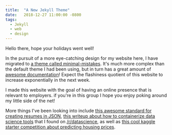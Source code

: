 ```yaml
---
title:  "A New Jekyll Theme"
date:   2018-12-27 11:00:00 -0800
tags:
  - Jekyll
  - web
  - design
---
```


Hello there, hope your holidays went well!

In the pursuit of a more eye-catching design for my website here, I have migrated to [a theme called minimal-mistakes](https://github.com/mmistakes/minimal-mistakes). It's much more complex than the default theme I had been using, but in turn has a great amount of [awesome documentation](https://mmistakes.github.io/minimal-mistakes/quick-start-guide/)! Expect the flashiness quotient of this website to increase exponentially in the next week.

I made this website with the goal of having an online presence that is relevant to employers. if you're in this group I hope you enjoy poking around my little side of the net!

More things I've been looking into include [this awesome standard for creating resumes in JSON](https://github.com/jsonresume), [this writeup about how to containerize data science tools](http://www.makepit.com/production_ds) that I found on [/r/datascience](https://reddit.com/r/datascience), as well as [this cool kaggle starter competition about predicting housing prices](https://www.kaggle.com/c/house-prices-advanced-regression-techniques).
